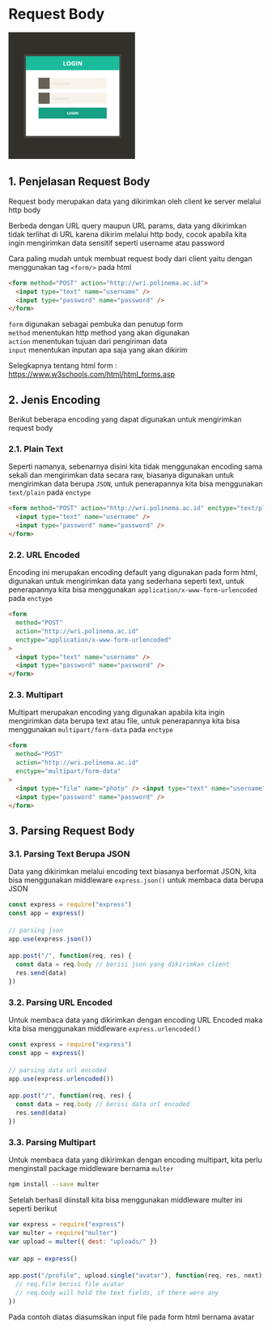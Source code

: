 # Request Body

<img src="request-body.png" width="250">

## 1. Penjelasan Request Body

Request body merupakan data yang dikirimkan oleh client ke server melalui http body

Berbeda dengan URL query maupun URL params, data yang dikirimkan tidak terlihat di URL karena dikirim melalui http body, cocok apabila kita ingin mengirimkan data sensitif seperti username atau password

Cara paling mudah untuk membuat request body dari client yaitu dengan menggunakan tag `<form/>` pada html

```html
<form method="POST" action="http://wri.polinema.ac.id">
  <input type="text" name="username" />
  <input type="password" name="password" />
</form>
```

`form` digunakan sebagai pembuka dan penutup form  
`method` menentukan http method yang akan digunakan  
`action` menentukan tujuan dari pengiriman data  
`input` menentukan inputan apa saja yang akan dikirim

Selegkapnya tentang html form :
https://www.w3schools.com/html/html_forms.asp

## 2. Jenis Encoding

Berikut beberapa encoding yang dapat digunakan untuk mengirimkan request body

### 2.1. Plain Text

Seperti namanya, sebenarnya disini kita tidak menggunakan encoding sama sekali dan mengirimkan data secara raw, biasanya digunakan untuk mengirimkan data berupa `JSON`, untuk penerapannya kita bisa menggunakan `text/plain` pada `enctype`

```html
<form method="POST" action="http://wri.polinema.ac.id" enctype="text/plain">
  <input type="text" name="username" />
  <input type="password" name="password" />
</form>
```

### 2.2. URL Encoded

Encoding ini merupakan encoding default yang digunakan pada form html, digunakan untuk mengirimkan data yang sederhana seperti text, untuk penerapannya kita bisa menggunakan `application/x-www-form-urlencoded` pada `enctype`

```html
<form
  method="POST"
  action="http://wri.polinema.ac.id"
  enctype="application/x-www-form-urlencoded"
>
  <input type="text" name="username" />
  <input type="password" name="password" />
</form>
```

### 2.3. Multipart

Multipart merupakan encoding yang digunakan apabila kita ingin mengirimkan data berupa text atau file, untuk penerapannya kita bisa menggunakan `multipart/form-data` pada `enctype`

```html
<form
  method="POST"
  action="http://wri.polinema.ac.id"
  enctype="multipart/form-data"
>
  <input type="file" name="photo" /> <input type="text" name="username" />
  <input type="password" name="password" />
</form>
```

## 3. Parsing Request Body

### 3.1. Parsing Text Berupa JSON

Data yang dikirimkan melalui encoding text biasanya berformat JSON, kita bisa menggunakan middleware `express.json()` untuk membaca data berupa JSON

```javascript
const express = require("express")
const app = express()

// parsing json
app.use(express.json())

app.post("/", function(req, res) {
  const data = req.body // berisi json yang dikirimkan client
  res.send(data)
})
```

### 3.2. Parsing URL Encoded

Untuk membaca data yang dikirimkan dengan encoding URL Encoded maka kita bisa menggunakan middleware `express.urlencoded()`

```javascript
const express = require("express")
const app = express()

// parsing data url encoded
app.use(express.urlencoded())

app.post("/", function(req, res) {
  const data = req.body // berisi data url encoded
  res.send(data)
})
```

### 3.3. Parsing Multipart

Untuk membaca data yang dikirimkan dengan encoding multipart, kita perlu menginstall package middleware bernama `multer`

```bash
npm install --save multer
```

Setelah berhasil diinstall kita bisa menggunakan middleware multer ini seperti berikut

```javascript
var express = require("express")
var multer = require("multer")
var upload = multer({ dest: "uploads/" })

var app = express()

app.post("/profile", upload.single("avatar"), function(req, res, next) {
  // req.file berisi file avatar
  // req.body will hold the text fields, if there were any
})
```

Pada contoh diatas diasumsikan input file pada form html bernama avatar
